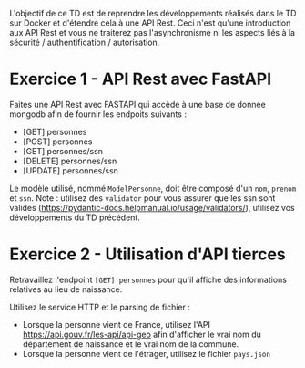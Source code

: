 L'objectif de ce TD est de reprendre les développements réalisés dans le TD sur Docker et d'étendre cela à une API Rest.
Ceci n'est qu'une introduction aux API Rest et vous ne traiterez pas l'asynchronisme ni les aspects liés à la sécurité / authentification / autorisation.

# Exercice 1 - API Rest avec FastAPI

Faites une API Rest avec FASTAPI qui accède à une base de donnée mongodb afin de fournir les endpoits suivants :

- [GET] personnes
- [POST] personnes
- [GET] personnes/ssn
- [DELETE] personnes/ssn
- [UPDATE] personnes/ssn

Le modèle utilisé, nommé `ModelPersonne`, doit être composé d'un `nom`, `prenom` et `ssn`.
Note : utilisez des `validator` pour vous assurer que les ssn sont valides (https://pydantic-docs.helpmanual.io/usage/validators/), utilisez vos développements du TD précédent.

# Exercice 2 - Utilisation d'API tierces

Retravaillez l'endpoint `[GET] personnes` pour qu'il affiche des informations relatives au lieu de naissance.

Utilisez le service HTTP et le parsing de fichier :

- Lorsque la personne vient de France, utilisez l'API https://api.gouv.fr/les-api/api-geo afin d'afficher le vrai nom du département de naissance et le vrai nom de la commune.
- Lorsque la personne vient de l'étrager, utilisez le fichier `pays.json`

